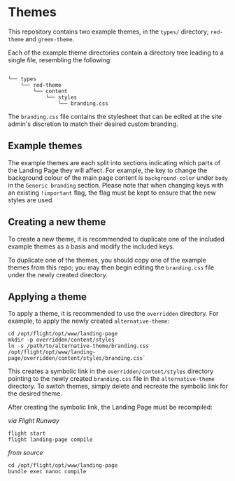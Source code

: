 # Themes

This repository contains two example themes, in the `types/` directory; `red-theme` and `green-theme`.

Each of the example theme directories contain a directory tree leading to a single file, resembling the following:
```

└── types
    └── red-theme
        └── content
            └── styles
                └── branding.css

```

The `branding.css` file contains the stylesheet that can be edited at the site admin's discretion to match their desired custom branding.

## Example themes

The example themes are each split into sections indicating which parts of the Landing Page they will affect. For example, the key to change the background colour of the main page content is `background-color` under `body` in the `Generic branding` section. Please note that when changing keys with an existing `!important` flag, the flag must be kept to ensure that the new styles are used.

## Creating a new theme

To create a new theme, it is recommended to duplicate one of the included example themes as a basis and modify the included keys.

To duplicate one of the themes, you should copy one of the example themes from this repo; you may then begin editing the `branding.css` file under the newly created directory.

## Applying a theme

To apply a theme, it is recommended to use the `overridden` directory. For example, to apply the newly created `alternative-theme`:

```
cd /opt/flight/opt/www/landing-page
mkdir -p overridden/content/styles
ln -s /path/to/alternative-theme/branding.css /opt/flight/opt/www/landing-page/overridden/content/styles/branding.css`
```

This creates a symbolic link in the `overridden/content/styles` directory pointing to the newly created `branding.css` file in the `alternative-theme` directory. To switch themes, simply delete and recreate the symbolic link for the desired theme.

After creating the symbolic link, the Landing Page must be recompiled:

_via Flight Runway_

```
flight start
flight landing-page compile
```

_from source_

```
cd /opt/flight/opt/www/landing-page
bundle exec nanoc compile
```
